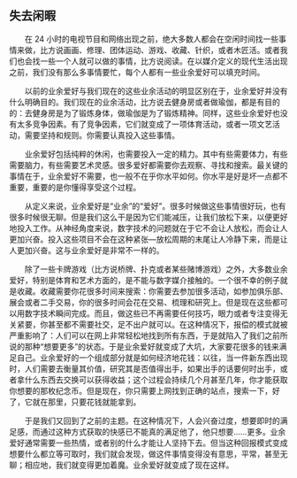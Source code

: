 ## 失去闲暇

&emsp;&emsp;在 24 小时的电视节目和网络出现之前，绝大多数人都会在空闲时间找一些事情来做，比方说画画、修理、团体运动、游戏、收藏、针织，或者木匠活。或者我们也会找一些一个人就可以做的事情，比方说阅读。在以媒介定义的现代生活出现之前，我们没有那么多事情要忙，每个人都有一些业余爱好可以填充时间。

&emsp;&emsp;以前的业余爱好与我们现在的这些业余活动的明显区别在于，业余爱好并没有什么明确目的。我们现在的业余活动，比方说去健身房或者做瑜伽，都是有目的的：去健身房是为了锻炼身体，做瑜伽是为了锻炼精神。同样，这些业余爱好也没有太多竞争因素。有了竞争因素，它们就变成了一项体育活动，或者一项文艺活动，需要坚持和规则。你需要认真投入这些事情。

&emsp;&emsp;业余爱好包括纯粹的休闲，也需要投入一定的精力。其中有些需要体力，有些需要脑力，有些需要艺术灵感。很多爱好都需要你去观察、寻找和搜索。最关键的事情在于，业余爱好不需要，也一般不在乎你水平如何。你水平是好是坏一点都不重要，重要的是你懂得享受这个过程。

&emsp;&emsp;从定义来说，业余爱好是“业余”的“爱好”。很多时候做这些事情很好玩，也有很多时候很无聊。但是我们这么干是因为它们能减压，让我们放松下来，以便更好地投入工作。从神经角度来说，数字技术的问题就在于它不会让人放松，而会让人更加兴奋。投入这些项目不会在这种紧张—放松周期的末尾让人冷静下来，而是让人更加兴奋。这与业余爱好是非常不一样的。

&emsp;&emsp;除了一些卡牌游戏（比方说桥牌、扑克或者某些赌博游戏）之外，大多数业余爱好，特别是体育和艺术方面的，是不能与数字媒介接触的。一个很不幸的例子就是收藏。收藏需要你花很多时间来搜索：你需要去参加很多活动，如参加俱乐部、展会或者二手交易，你的很多时间会花在交易、梳理和研究上。但是现在这些都可以用数字技术瞬间完成。而且，做这些已不再需要任何技巧，眼力或者专注变得无关紧要，你甚至都不需要社交，足不出户就可以。在这种情况下，报偿的模式就被严重影响了：人们可以在网上非常轻松地找到所有东西，于是就陷入了我们之前所说的那种“想要更多”的状态。于是业余爱好就变成了大坑，大家要花很多的钱来满足自己。业余爱好的一个组成部分就是如何经济地花钱：以往，当一件新东西出现时，人们需要去衡量其价值，研究其是否值得出手，如果出手的话要何时出手，或者拿什么东西去交换可以获得收益；这个过程会持续几个月甚至几年，你才能获取你想要的那枚纪念币。但是现在，你只需要上网找到正确的站点，搜索一下，好了，它就在那里，只要花钱就能拿到。

&emsp;&emsp;于是我们又回到了之前的主题。在这种情况下，人会兴奋过度，想要即时的满足感，而通过这种方式获取的快感已不能真的满足他了，他只想要……更多。业余爱好通常需要一些热情，或者别的什么才能让人坚持下去。但当这种回报模式变成想要什么都立等可取时，我们就会发现，做这件事情变得没有意思，平常，甚至无聊；相应地，我们就变得更加着魔。业余爱好就变成了现在这样。